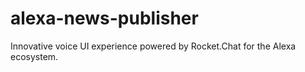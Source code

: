 # alexa-news-publisher
Innovative voice UI experience powered by Rocket.Chat for the Alexa ecosystem.

